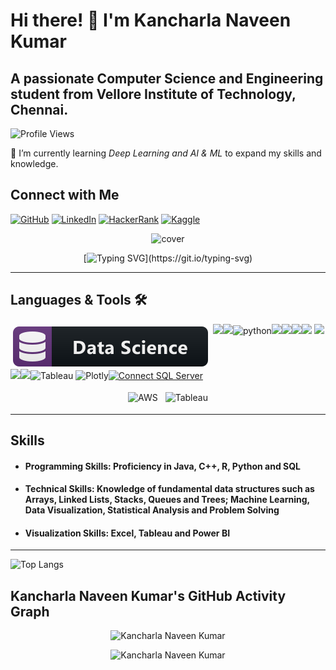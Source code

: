 # Hi there! 👋 I'm Kancharla Naveen Kumar

## A passionate Computer Science and Engineering student from Vellore Institute of Technology, Chennai.

![Profile Views](https://komarev.com/ghpvc/?username=NAVEENDATAANALYST&color=blueviolet)

🌱 I’m currently learning *Deep Learning and AI & ML* to expand my skills and knowledge. 

## Connect with Me
[![GitHub](https://img.shields.io/badge/GitHub-Naveen-black?logo=github&style=flat-square&logoColor=White)](https://github.com/NAVEENDATAANALYST)
[![LinkedIn](https://img.shields.io/badge/LinkedIn-Naveen-blue?logo=linkedin&style=flat-square&logoColor=white)](https://www.linkedin.com/in/kancharla-naveen-kumar-161a04238)
[![HackerRank](https://img.shields.io/badge/HackerRank-Naveen-green?logo=hackerrank&style=flat-square&logoColor=white)](https://www.hackerrank.com/kancharla_navee1?hr_r=1)
[![Kaggle](https://img.shields.io/badge/Kaggle-Naveen-orange?logo=kaggle&style=flat-square&logoColor=white)](https://www.kaggle.com/naveenkumar20bps1137)
<div align="center">
<img width="500" height="200" src="https://miro.medium.com/max/1444/1*Z5-lWkyzcRB5ahgm9qyxvg.png" alt="cover" />
</div>

<div align="center">
  
[![Typing SVG](https://readme-typing-svg.herokuapp.com?size=30&width=1000&lines=Welcome+To+Kancharla+Naveen+Kumar's+GitHub+Profile!)](https://git.io/typing-svg)
 
</div>
<hr>

## Languages & Tools 🛠️
<img src="https://raw.githubusercontent.com/8bithemant/8bithemant/master/svg/dev/misc/datascience.svg" alt="Twitter" style="vertical-align:top; margin:4px"> <img src="https://img.shields.io/badge/-R-black?style=flat&logo=r&logoColor=5b8cc4"><img src="https://img.shields.io/badge/-Machine%20Learning-102230?style=flat">![python](https://img.shields.io/badge/Python-3776AB?style=for-the-badge&logo=python&logoColor=white)<img src="https://img.shields.io/badge/-Pandas-150458?style=flat&logo=Pandas&link=https://github.com/Quananhle/Python-AWS-TradingAI"><img src="https://img.shields.io/badge/-Numpy-lightgray?style=flat&logo=Numpy&logoColor=white&link=https://github.com/Quananhle/Python-AWS-TradingAI"><img src="https://img.shields.io/badge/-Matplotlib-black?style=flat&logo=Matplotlib&logoColor=white&link=https://github.com/Quananhle/Python-AWS-TradingAI"><img src="https://img.shields.io/badge/-Keras-D00000?style=flat&logo=Keras&link=https://github.com/Quananhle/Python-AWS-TradingAI"> <img src="https://img.shields.io/badge/-Tensorflow-gray?style=flat&logo=tensorflow&link=https://github.com/Quananhle/Python-AWS-TradingAI"> <img src ="https://img.shields.io/badge/Jupyter-F37626.svg?&style=for-the-badge&logo=Jupyter&logoColor=white"><img src ="https://img.shields.io/badge/PowerBI-F2C811?style=for-the-badge&logo=Power%20BI&logoColor=white">![Tableau](https://img.shields.io/badge/Tableau-E97627?style=for-the-badge&logo=Tableau&logoColor=white) ![Plotly](https://img.shields.io/badge/Plotly-239120?style=for-the-badge&logo=plotly&logoColor=white)<a href="https://docs.mindsdb.com/"><img src="https://img.shields.io/badge/Microsoft%20SQL-CC2927?style=for-the-badge&logo=microsoft%20sql%20server&logoColor=white" alt="Connect SQL Server"></a>
<p align="center">
	<img title="AWS" alt="AWS" src="https://raw.githubusercontent.com/Thomas-George-T/Thomas-George-T/master/assets/aws.svg" width="60" height="40" 
style="vertical-align:down; margin:4px"/>	
	<img title="Tableau" alt="Tableau" src="https://raw.githubusercontent.com/Thomas-George-T/Thomas-George-T/master/assets/tableau.svg" width="200" style="vertical-align:down; margin:4px"/>
  </p>

<hr>

## Skills
- #### Programming Skills: Proficiency in Java, C++, R, Python and SQL
- #### Technical Skills: Knowledge of fundamental data structures such as Arrays, Linked Lists, Stacks, Queues and Trees; Machine Learning, Data Visualization, Statistical Analysis and Problem Solving
- #### Visualization Skills: Excel, Tableau and Power BI

---

![Top Langs](https://github-readme-stats.vercel.app/api/top-langs/?username=NAVEENDATAANALYST&hide=TeX&layout=compact)


## Kancharla Naveen Kumar's GitHub Activity Graph

<p align="center"> <img src="https://github-readme-stats.vercel.app/api?username=NAVEENDATAANALYST&show_icons=true&theme=gotham" alt="Kancharla Naveen Kumar" />

<p align="center"> <img src="https://github-readme-streak-stats.herokuapp.com/?user=NAVEENDATAANALYST&theme=gotham" alt="Kancharla Naveen Kumar" />
